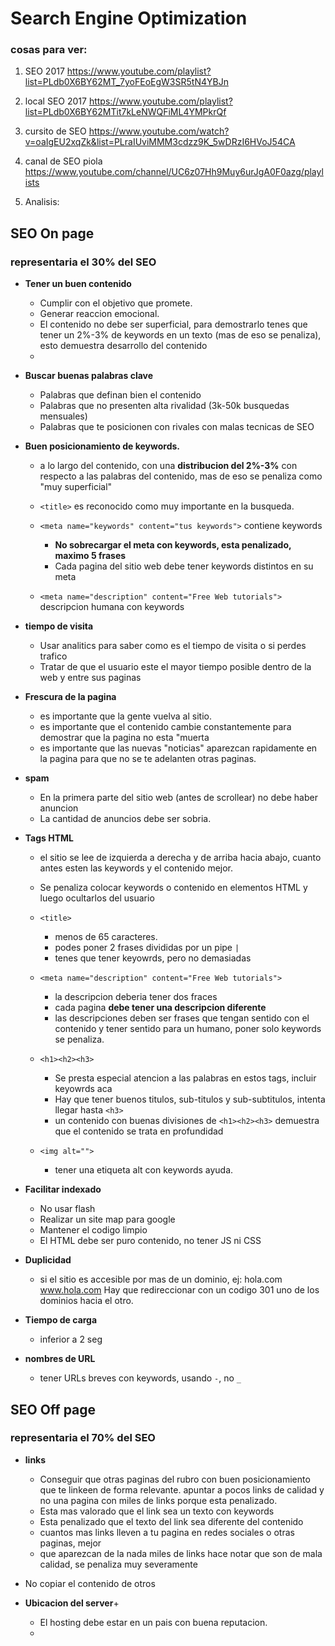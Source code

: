 



# Search Engine Optimization

### cosas para ver:

1) SEO 2017
 https://www.youtube.com/playlist?list=PLdb0X6BY62MT_7yoFEoEgW3SR5tN4YBJn

2) local SEO 2017
 https://www.youtube.com/playlist?list=PLdb0X6BY62MTit7kLeNWQFiML4YMPkrQf

3) cursito de SEO
 https://www.youtube.com/watch?v=oaIgEU2xqZk&list=PLraIUviMMM3cdzz9K_5wDRzI6HVoJ54CA 

4) canal de SEO piola 
 https://www.youtube.com/channel/UC6z07Hh9Muy6urJgA0F0azg/playlists






4) Analisis:

## SEO On page
### representaria el 30% del SEO

* **Tener un buen contenido**
	* Cumplir con el objetivo que promete.
	* Generar reaccion emocional.
	* El contenido no debe ser superficial, para demostrarlo tenes que tener un 2%-3% de keywords en un texto (mas de eso se penaliza), esto demuestra desarrollo del contenido
	* 

* **Buscar buenas palabras clave**
	* Palabras que definan bien el contenido
	* Palabras que no presenten alta rivalidad (3k-50k busquedas mensuales)
	* Palabras que te posicionen con rivales con malas tecnicas de SEO 


* **Buen posicionamiento de keywords.**
	* a lo largo del contenido, con una **distribucion del 2%-3%** con respecto a las palabras del contenido, mas de eso se penaliza como "muy superficial"
	* `<title>` es reconocido como muy importante en la busqueda.
	* `<meta name="keywords" content="tus keywords">` contiene keywords
		* **No sobrecargar el meta con keywords, esta penalizado, maximo 5 frases**  
		* Cada pagina del sitio web debe tener keywords distintos en su meta
	
	*  `<meta name="description" content="Free Web tutorials">` descripcion humana con keywords

* **tiempo de visita**
	* Usar analitics para saber como es el tiempo de visita o si perdes trafico
	*  Tratar de que el usuario este el mayor tiempo posible dentro de la web y entre sus paginas


* **Frescura de la pagina**
	* es importante que la gente vuelva al sitio.
	* es importante que el contenido cambie constantemente para demostrar que la pagina no esta "muerta
	* es importante que las nuevas "noticias" aparezcan rapidamente en la pagina para que no se te adelanten otras paginas.


* **spam**
	* En la primera parte del sitio web (antes de scrollear) no debe haber anuncion
	* La cantidad de anuncios debe ser sobria.


* **Tags HTML**
	* el sitio se lee de izquierda a derecha y de arriba hacia abajo, cuanto antes esten las keywords y el contenido mejor.
	* Se penaliza colocar keywords o contenido en elementos HTML y luego ocultarlos del usuario
	* `<title>` 
		* menos de 65 caracteres. 
		* podes poner 2 frases divididas por un pipe `|`
		* tenes que tener keyowrds, pero no demasiadas  
	*  `<meta name="description" content="Free Web tutorials">`
		*   la descripcion deberia tener dos fraces
		*   cada pagina **debe tener una descripcion diferente** 
		*   las descripciones deben ser frases que tengan sentido con el contenido y  tener sentido para un humano, poner solo keywords se penaliza.
	* `<h1><h2><h3> `
		* Se presta especial atencion a las palabras en estos tags, incluir keyowrds aca
		* Hay que tener buenos titulos, sub-titulos y sub-subtitulos, intenta llegar hasta `<h3>`
		* un contenido con buenas divisiones de `<h1><h2><h3>` demuestra que el contenido se trata en profundidad

	* `<img alt="">`
		* tener una etiqueta alt con keywords ayuda.
	 
	 
* **Facilitar indexado**
	* No usar flash
	* Realizar un site map para google
	* Mantener el codigo limpio
	* El HTML debe ser puro contenido, no tener JS ni CSS


* **Duplicidad**
	* si el sitio es accesible por mas de un dominio, ej:
		hola.com
		www.hola.com
	Hay que redireccionar con un codigo 301 uno de los dominios hacia el otro.
	
	
* **Tiempo de carga**
	* inferior a 2 seg 	


* **nombres de URL**
	* tener URLs breves con keywords, usando `-`, no `_`


## SEO Off page
### representaria el 70% del SEO

* **links**

	* Conseguir que otras paginas del rubro con buen posicionamiento que te linkeen de forma relevante. apuntar a pocos links de calidad y no una pagina con miles de links porque esta penalizado.
	*  Esta mas valorado que el link sea un texto con keywords
	*  Esta penalizado que el texto del link sea diferente del contenido
	*  cuantos mas links lleven a tu pagina en redes sociales o otras paginas, mejor
	*  que aparezcan de la nada miles de links hace notar que son de mala calidad, se penaliza muy severamente


* No copiar el contenido de otros 

* **Ubicacion del server**+
	* El hosting debe estar en un pais con buena reputacion.
	*  
<!--stackedit_data:
eyJoaXN0b3J5IjpbLTUxNzA4ODg2M119
-->